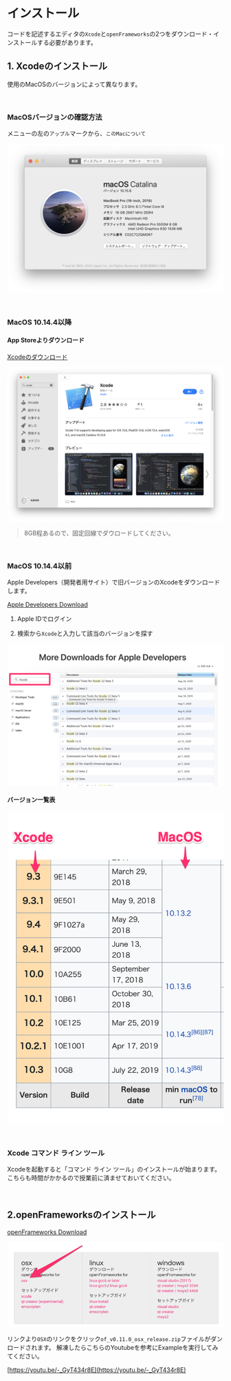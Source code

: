 

# インストール

コードを記述するエディタの`Xcode`と`openFrameworks`の2つをダウンロード・インストールする必要があります。



## 1. Xcodeのインストール

使用のMacOSのバージョンによって異なります。


&nbsp;


### MacOSバージョンの確認方法
メニューの左の`アップル`マークから、`このMacについて`

![](img/00_macos1.png)

&nbsp;


### MacOS 10.14.4以降

#### App Storeよりダウンロード


[Xcodeのダウンロード](https://apps.apple.com/jp/app/xcode/id497799835?mt=12)


![](img/00_appstore.png)


> 8GB程あるので、固定回線でダウロードしてください。


&nbsp;

### MacOS 10.14.4以前

Apple Developers（開発者用サイト）で旧バージョンのXcodeをダウンロードします。

[Apple Developers Download](https://developer.apple.com/download/more/)


1. Apple IDでログイン

2. 検索から`Xcode`と入力して該当のバージョンを探す

![](img/00_appledev.png)


#### バージョン一覧表

![](img/00_oldxcode.png)


&nbsp;
&nbsp;


### Xcode コマンド ライン ツール
Xcodeを起動すると「コマンド ライン ツール」のインストールが始まります。こちらも時間がかかるので授業前に済ませておいてください。

&nbsp;
&nbsp;

## 2.openFrameworksのインストール


[openFrameworks Download](https://openframeworks.cc/ja/download/)

![](img/00_ofDownload.png)

リンクより`OSX`のリンクをクリック`of_v0.11.0_osx_release.zip`ファイルがダンロードされます。
解凍したらこちらのYoutubeを参考にExampleを実行してみてください。

[https://youtu.be/-_GyT434r8E](https://youtu.be/-_GyT434r8E)